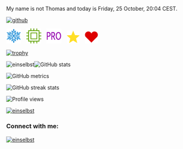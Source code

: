 My name is not Thomas and today is Friday, 25 October, 20:04 CEST.

[<img src='https://cdn.jsdelivr.net/npm/simple-icons@3.0.1/icons/github.svg' alt='github' height='40'>](https://github.com/einSelbst)  

<a href='https://archiveprogram.github.com/'><img src='https://raw.githubusercontent.com/acervenky/animated-github-badges/master/assets/acbadge.gif' width='40' height='40'></a> <a href='https://docs.github.com/en/developers'><img src='https://raw.githubusercontent.com/acervenky/animated-github-badges/master/assets/devbadge.gif' width='40' height='40'></a> <a href='https://github.com/pricing'><img src='https://raw.githubusercontent.com/acervenky/animated-github-badges/master/assets/pro.gif' width='40' height='40'></a> <a href='https://stars.github.com/'><img src='https://raw.githubusercontent.com/acervenky/animated-github-badges/master/assets/starbadge.gif' width='35' height='35'></a> <a href='https://docs.github.com/en/github/supporting-the-open-source-community-with-github-sponsors'><img src='https://raw.githubusercontent.com/acervenky/animated-github-badges/master/assets/sponsorbadge.gif' width='35' height='35'></a> 

[![trophy](https://github-profile-trophy.vercel.app/?username=einSelbst)](https://github.com/ryo-ma/github-profile-trophy)

<img align="left" src="https://github-readme-stats.vercel.app/api/top-langs?username=einselbst&show_icons=true&locale=en&layout=compact&theme=dracula" alt="einselbst" />

![GitHub stats](https://github-readme-stats.vercel.app/api?username=einSelbst&show_icons=true&count_private=true&theme=dracula)  

![GitHub metrics](https://metrics.lecoq.io/einSelbst)  

![GitHub streak stats](https://github-readme-streak-stats.herokuapp.com/?user=einSelbst)  

![Profile views](https://gpvc.arturio.dev/einSelbst)

<p align="left"> <a href="https://twitter.com/einselbst" target="blank"><img src="https://img.shields.io/twitter/follow/einselbst?logo=twitter&style=for-the-badge&theme=dracula" alt="einselbst" /></a> </p>

<h3 align="left">Connect with me:</h3>
<p align="left">
<a href="https://twitter.com/einselbst" target="blank"><img align="center" src="https://cdn.jsdelivr.net/npm/simple-icons@3.0.1/icons/twitter.svg" alt="einselbst" height="30" width="40" /></a>
</p>


